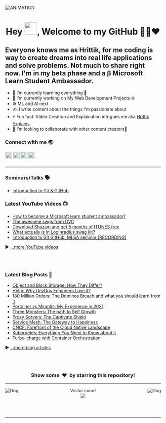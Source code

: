 <img  alt="ANIMATION" src="abcd.gif"></img>


### 
<h1 align="center">Hey <img src="Hi.gif" width="40px" />, Welcome to my GitHub 👨‍💻❤️</h1>

## Everyone knows me as Hrittik, for me coding is way to create dreams into real life applications and solve problems. Not much to share right now. I'm in my beta phase and a β Microsoft Learn Student Ambassador. 

<ul>
    <li>🌱 I’m currently learning everything 🤣 </li>
    <li>🔭 I’m currently working on My Web Development Projects 🌐</li>
    <li>⚙ ML and AI next</li>
    <li>✍ I write content about the things I'm passionate about </li>
    <li>⚡ Fun fact: Video Creation and Explaination intrigues me aka <a href="https://www.youtube.com/hrittikexplains/">Hrittik Explains</a></li>
    <li>👯 I’m looking to collaborate with other content creators🤩</li>
</ul>


### Connect with me 🌏

[<img align="left" alt=" LinkedIn" width="22px" src="https://cdn.jsdelivr.net/npm/simple-icons@v3/icons/linkedin.svg" />][linkedin]
[<img align="left" alt=" MLSA" width="22px" src="https://cdn.jsdelivr.net/npm/simple-icons@v3/icons/microsoft.svg" />][MLSA]
[<img align="left" alt=" YouTube" width="22px" src="https://cdn.jsdelivr.net/npm/simple-icons@v3/icons/youtube.svg" />][youtube]
[<img align="left" alt=" Twitter" width="22px" src="https://cdn.jsdelivr.net/npm/simple-icons@v3/icons/twitter.svg" />][twitter]


<br />
<br />

---
### Seminars/Talks 🗣
- [Introduction to Git & GitHub](https://www.youtube.com/watch?v=IbJ0ytco3Q8)

### Latest YouTube Videos 📺
<!-- YOUTUBE:START -->
- [How to become a Microsoft learn student ambassador?](https://www.youtube.com/watch?v=JcSwk7-N-_I)
- [The awesome swgs from DVC](https://www.youtube.com/watch?v=nZkgBSzH_QY)
- [Download Shazam and get 5 months of ITUNES free](https://www.youtube.com/watch?v=eZQQ5ef7nsM)
- [What actually is in Loginradius swag kit?](https://www.youtube.com/watch?v=4W3g0x_vPRw)
- [Introduction to Git GitHub: MLSA seminar [RECORDING]](https://www.youtube.com/watch?v=IbJ0ytco3Q8)
<!-- YOUTUBE:END -->
▶ [...more YouTube videos](https://www.youtube.com/channel/UC1Hcs44hqebvjvTeJuVEi2A?sub_confirmation=1)



<br />
<br />


### Latest Blog Posts 📝
<!-- BLOG-POST-LIST:START -->
- [Object and Block Storage: How They Differ?](https://www.p3r.one/object-and-block-storage/)
- [Helm: Why DevOps Engineers Love it?](https://www.p3r.one/helm-package-manager-kubernetes/)
- [180 Million Orders: The Dominos Breach and what you should learn from it](https://www.p3r.one/dominos-india-breach/)
- [Portainer vs Mirantis: My Experience in 2021](https://www.p3r.one/portainer-vs-mirantis-my-experience-in-2021/)
- [Three Monsters: The path to Self Growth](https://www.p3r.one/three-monsters-the-path-to-self-growth/)
- [Proxy Servers: The Captivate Shield](https://www.p3r.one/forward-reverse-proxy-servers/)
- [Service Mesh: The Gateway to Happiness](https://www.p3r.one/service-mesh/)
- [CNCF: Forefront of the Cloud Native Landscape](https://www.p3r.one/cncf-cloud-native-computing-foundation/)
- [Kubernetes: Everything You Need to Know about it](https://www.p3r.one/kubernetes-from-google/)
- [Turbo-charge with Container Orchestration](https://www.p3r.one/container-orchestration/)
<!-- BLOG-POST-LIST:END -->
▶ [...more blog articles](https://www.p3r.one/author/hrittik/)

<br />
<br />
<h3 align="center">Show some &nbsp;❤️&nbsp; by starring this repository!</h3>

---
<img align="left" alt="Dog" width="" src="tenor.gif" />
<img align="right" alt="Dog" width="" src="tenor.gif" />
<p align="center"> 
  Visitor count<br>
  <img src="https://profile-counter.glitch.me/hritikhere/count.svg" />
</p>

<br />
<br />

---


[twitter]: https://twitter.com/hrittikhere
[youtube]: https://www.youtube.com/channel/UC1Hcs44hqebvjvTeJuVEi2A?sub_confirmation=1
[linkedin]: https://linkedin.com/in/hrittikhere
[MLSA]: https://studentambassadors.microsoft.com/en-US/profile/90461
[blog]:https://www.p3r.one/author/hrittik/


<!-- Hope you Have a Nice Day. Let's collab and connect using these links 😋 -->

